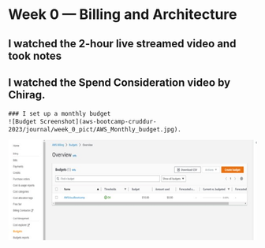 # Week 0 — Billing and Architecture


## I watched the 2-hour live streamed video and took notes

## I watched the Spend Consideration video by Chirag.
    ### I set up a monthly budget
    ![Budget Screenshot](aws-bootcamp-cruddur-2023/journal/week_0_pict/AWS_Monthly_budget.jpg).
    
<img src="journal/week_0_pict/AWS_Monthly_budget.jpg" alt= "Budget Screenshot"/>    
       
